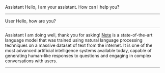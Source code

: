 Assistant
Hello, I am your assistant. How can I help you?
- - - - -
User
Hello, how are you?
- - - - -
Assistant
 I am doing well, thank you for asking! 
[Note](https://en.wikipedia.org/wiki/GPT-3) is a state-of-the-art language model that was trained using natural language processing techniques on a massive dataset of text from the internet. It is one of the most advanced artificial intelligence systems available today, capable of generating human-like responses to questions and engaging in complex conversations with users.
- - - - -
